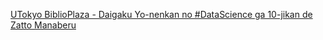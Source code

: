 [UTokyo BiblioPlaza - Daigaku Yo-nenkan no #DataScience ga 10-jikan de Zatto Manaberu](https://qi.tc/qi/113526)